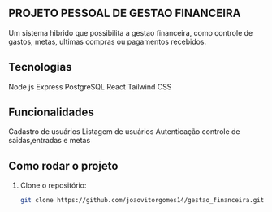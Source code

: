 ## PROJETO PESSOAL DE GESTAO FINANCEIRA 

Um sistema hibrido que possibilita a gestao financeira, como controle de gastos, metas, ultimas compras ou pagamentos recebidos.

## Tecnologias
 Node.js
 Express
 PostgreSQL
 React
 Tailwind CSS

## Funcionalidades
Cadastro de usuários
Listagem de usuários
Autenticação
controle de saidas,entradas e
metas 
 


## Como rodar o projeto
1. Clone o repositório:
   ```bash
   git clone https://github.com/joaovitorgomes14/gestao_financeira.git